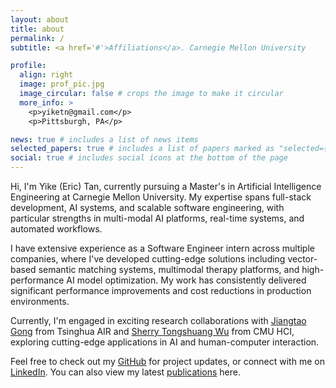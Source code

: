 ```yaml
---
layout: about
title: about
permalink: /
subtitle: <a href='#'>Affiliations</a>. Carnegie Mellon University

profile:
  align: right
  image: prof_pic.jpg
  image_circular: false # crops the image to make it circular
  more_info: >
    <p>yiketn@gmail.com</p>
    <p>Pittsburgh, PA</p>

news: true # includes a list of news items
selected_papers: true # includes a list of papers marked as "selected={true}"
social: true # includes social icons at the bottom of the page
---
```


Hi, I'm Yike (Eric) Tan, currently pursuing a Master's in Artificial Intelligence Engineering at Carnegie Mellon University. My expertise spans full-stack development, AI systems, and scalable software engineering, with particular strengths in multi-modal AI platforms, real-time systems, and automated workflows.

I have extensive experience as a Software Engineer intern across multiple companies, where I've developed cutting-edge solutions including vector-based semantic matching systems, multimodal therapy platforms, and high-performance AI model optimization. My work has consistently delivered significant performance improvements and cost reductions in production environments.

<!-- I'm passionate about open-source contributions and have been a core contributor to the [self-llm](https://github.com/datawhalechina/self-llm) project (23.2k+ stars), which was featured in Google I/O Connect China 2024. My projects range from real-time multiplayer AI games to comprehensive MLOps platforms with full CI/CD pipelines. -->

Currently, I'm engaged in exciting research collaborations with [Jiangtao Gong](https://scholar.google.com/citations?user=AktmI14AAAAJ&hl=zh-CN) from Tsinghua AIR and [Sherry Tongshuang Wu](https://www.cs.cmu.edu/~sherryw/) from CMU HCI, exploring cutting-edge applications in AI and human-computer interaction.

Feel free to check out my [GitHub](https://github.com/LikeGiver) for project updates, or connect with me on [LinkedIn](https://www.linkedin.com/in/yiket/). You can also view my latest [publications](https://scholar.google.com/citations?user=SX6jLPMAAAAJ&hl=en) here.
